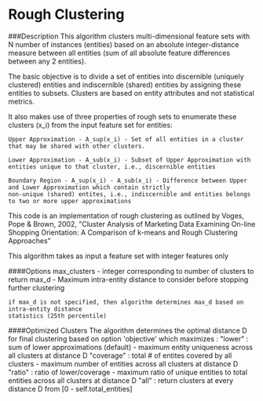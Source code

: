 # Rough Clustering

###Description
This algorithm clusters multi-dimensional feature sets with N number of instances (entities) based on an
absolute integer-distance measure between all entities (sum of all absolute feature differences between any 2 entities).

The basic objective is to divide a set of entities into discernible (uniquely clustered) entities and
indiscernible (shared) entities by assigning these entities to subsets. Clusters are based on entity attributes
and not statistical metrics.

It also makes use of three properties of rough sets to enumerate these clusters (x_i) from the input feature set for entities:

    Upper Approximation - A_sup(x_i) - Set of all entities in a cluster that may be shared with other clusters.

    Lower Approximation - A_sub(x_i) - Subset of Upper Approximation with entities unique to that cluster, i.e., discernible entities

    Boundary Region - A_sup(x_i) - A_sub(x_i) - Difference between Upper and Lower Approximation which contain strictly
    non-unique (shared) entites, i.e., indiscernible and entities belongs to two or more upper approximations

This code is an implementation of rough clustering as outlined by Voges, Pope & Brown, 2002, "Cluster Analysis of Marketing
Data Examining On-line Shopping Orientation: A Comparison of k-means and Rough Clustering Approaches"

This algorithm takes as input a feature set with integer features only

####Options
    max_clusters - integer corresponding to number of clusters to return
    max_d - Maximum intra-entity distance to consider before stopping further clustering

    if max_d is not specified, then algorithm determines max_d based on intra-entity distance
    statistics (25th percentile)

####Optimized Clusters
    The algorithm determines the optimal distance D for final clustering based on option 'objective' which maximizes :
    "lower" : sum of lower approximations (default) - maximum entity uniqueness across all clusters at distance D
    "coverage" : total # of entites covered by all clusters - maximum number of entities across all clusters at distance D
    "ratio" : ratio of lower/coverage - maximum ratio of unique entities to total entities across all clusters at distance D
    "all" : return clusters at every distance D from [0 - self.total_entities]
